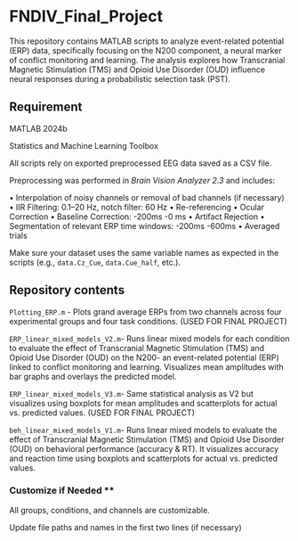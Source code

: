 # FNDIV_Final_Project

This repository contains MATLAB scripts to analyze event-related potential (ERP) data, specifically focusing on the N200 component, a neural marker of conflict monitoring and learning. The analysis explores how Transcranial Magnetic Stimulation (TMS) and Opioid Use Disorder (OUD) influence neural responses during a probabilistic selection task (PST).


## Requirement

MATLAB 2024b

Statistics and Machine Learning Toolbox

All scripts rely on exported preprocessed EEG data saved as a CSV file. 

Preprocessing was performed in _Brain Vision Analyzer 2.3_ and includes:

• Interpolation of noisy channels or removal of bad channels (if necessary)
• IIR Filtering: 0.1–20 Hz, notch filter: 60 Hz
•	Re-referencing
•	Ocular Correction
•	Baseline Correction: -200ms -0 ms
•	Artifact Rejection
•	Segmentation of relevant ERP time windows: -200ms -600ms
•	Averaged trials

Make sure your dataset uses the same variable names as expected in the scripts (e.g., `data.Cz_Cue`, `data.Cue_half`, etc.).

## Repository contents

`Plotting_ERP.m` - Plots grand average ERPs from two channels across four experimental groups and four task conditions. (USED FOR FINAL PROJECT)

`ERP_linear_mixed_models_V2.m`- Runs linear mixed models for each condition to evaluate the effect of Transcranial Magnetic Stimulation (TMS) and Opioid Use Disorder (OUD) on the N200- an event-related potential (ERP) linked to conflict monitoring and learning. Visualizes mean amplitudes with bar graphs and overlays the predicted model.

`ERP_linear_mixed_models_V3.m`- Same statistical analysis as V2 but visualizes using boxplots for mean amplitudes and scatterplots for actual vs. predicted values. (USED FOR FINAL PROJECT)

`beh_linear_mixed_models_V1.m`-  Runs linear mixed models to evaluate the effect of Transcranial Magnetic Stimulation (TMS) and Opioid Use Disorder (OUD) on behavioral performance (accuracy & RT). It visualizes accuracy and reaction time using boxplots and scatterplots for actual vs. predicted values. 

### Customize if Needed **

All groups, conditions, and channels are customizable.

Update file paths and names in the first two lines (if necessary)
